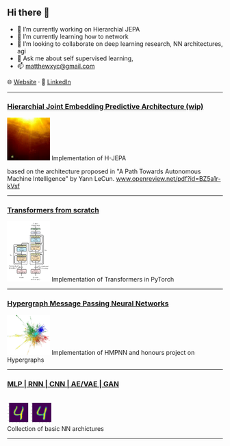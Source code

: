 ## Hi there 👋

- 🔭 I’m currently working on Hierarchial JEPA
- 🌱 I’m currently learning how to network
- 👯 I’m looking to collaborate on deep learning research, NN architectures, agi
- 💬 Ask me about self supervised learning, 
- 📫 matthewxyc@gmail.com

🌐 [Website](http://eisbetterthanpi.github.io/) · 👔 [LinkedIn](https://www.linkedin.com/in/eisbetterthanpi)

---

### [Hierarchial Joint Embedding Predictive Architecture (wip)](https://github.com/eisbetterthanpi/JEPA)
<img src="https://raw.githubusercontent.com/eisbetterthanpi/JEPA/main/resources/not_luck.gif" width="100"/>
Implementation of H-JEPA

based on the architecture proposed in "A Path Towards Autonomous Machine Intelligence" by Yann LeCun. www.openreview.net/pdf?id=BZ5a1r-kVsf

---

### [Transformers from scratch](https://github.com/eisbetterthanpi/transformer)
<img src="https://raw.githubusercontent.com/eisbetterthanpi/transformer/main/resources/transformer.png" width="100"/>
Implementation of Transformers in PyTorch

---

### [Hypergraph Message Passing Neural Networks](https://github.com/eisbetterthanpi/hypergraph)
<img src="https://raw.githubusercontent.com/eisbetterthanpi/hypergraph/main/resources/cora.png" width="100"/>
Implementation of HMPNN and honours project on Hypergraphs

---

### [MLP | RNN | CNN | AE/VAE | GAN](https://github.com/eisbetterthanpi/pytorch)
<div>
  <div>&nbsp;</div>
  <img src="https://raw.githubusercontent.com/eisbetterthanpi/pytorch/main/resources/og4.png" width="50"/> 
  <img src="https://raw.githubusercontent.com/eisbetterthanpi/pytorch/main/resources/convt4.png" width="50"/> 
<!--   <div align="center">original | decoded </div> -->
</div>
Collection of basic NN archictures

---

<!--
[![Github profile Trophy](https://github-profile-trophy.vercel.app/?username=eisbetterthanpi)](https://github.com/ryo-ma/github-profile-trophy)

![Top Langs](https://github-readme-stats.vercel.app/api/top-langs/?username=eisbetterthanpi)
![lambdalisue's github stats](https://github-readme-stats.vercel.app/api?username=eisbetterthanpi&show_icons=true&count_private=true&line_height=40)
-->
